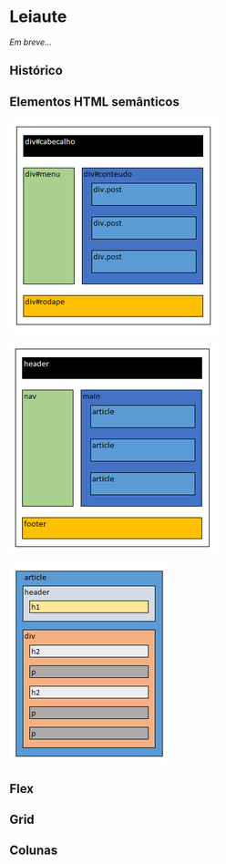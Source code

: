 # Leiaute

_Em breve..._

## Histórico

## Elementos HTML semânticos

![](000055.png)

![](000056.png)

![](000057.png)

## Flex

## Grid

## Colunas
